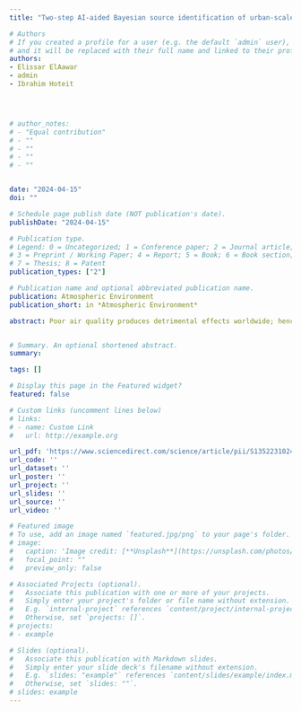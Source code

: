 ```yaml
---
title: "Two-step AI-aided Bayesian source identification of urban-scale pollution"

# Authors
# If you created a profile for a user (e.g. the default `admin` user), write the username (folder name) here 
# and it will be replaced with their full name and linked to their profile.
authors:
- Elissar ElAawar
- admin
- Ibrahim Hoteit




# author_notes:
# - "Equal contribution"
# - ""
# - ""
# - ""
# - ""


date: "2024-04-15"
doi: ""

# Schedule page publish date (NOT publication's date).
publishDate: "2024-04-15"

# Publication type.
# Legend: 0 = Uncategorized; 1 = Conference paper; 2 = Journal article;
# 3 = Preprint / Working Paper; 4 = Report; 5 = Book; 6 = Book section;
# 7 = Thesis; 8 = Patent
publication_types: ["2"]

# Publication name and optional abbreviated publication name.
publication: Atmospheric Environment
publication_short: in *Atmospheric Environment*

abstract: Poor air quality produces detrimental effects worldwide; hence, it is vital to thoroughly characterize air pollution sources and effectively address and mitigate such effects. Due to the complexity of the underlying physical processes, and uncertainties in the available observations, the air pollution source identification problem is typically cast within a Bayesian inversion framework. The latter incorporates prior knowledge and observations to characterize a release event through the posterior distribution of the source parameters. In this study, we rely on two-dimensional (2D) pollutant concentration distributions as observations, and adopt the Wasserstein (W2) distance to model the likelihood probability distribution for given emission parameters. Since the posterior distribution is estimated via random sampling that involves many forward model runs, the Bayesian framework can be computationally prohibitive for realistic urban air pollution problems that are driven by computationally demanding micro-scale flow simulations. Furthermore, computing the W2 distance is resource-intensive . In this context, we develop a computationally efficient Bayesian framework by following (i) a two-stage approach that reduces the cost of the Bayesian inversion, and (ii) an artificial intelligence (AI) approximation of the W2 distance. In the two-stage approach, a low-resolution dispersion model is run in the first stage to propose representative samples of emission parameters for final selection by the original high-resolution model in the second stage. In addition, we approximate the W2 distance using a deep neural network (DNN) to achieve an appreciable reduction in the computational cost with negligible loss in the inversion performance. We design numerical experiments to test the sensitivity of the inverse solution to the characteristics of the approximative model. The results indicate that pairing the two-stage approach with the DNN approximation of the W2 distance preserves the quality of the inverse solution, while achieving at least threefold reductions in the computational cost.


# Summary. An optional shortened abstract.
summary: 

tags: []

# Display this page in the Featured widget?
featured: false

# Custom links (uncomment lines below)
# links:
# - name: Custom Link
#   url: http://example.org

url_pdf: 'https://www.sciencedirect.com/science/article/pii/S1352231024000633'
url_code: ''
url_dataset: ''
url_poster: ''
url_project: ''
url_slides: ''
url_source: ''
url_video: ''

# Featured image
# To use, add an image named `featured.jpg/png` to your page's folder. 
# image:
#   caption: 'Image credit: [**Unsplash**](https://unsplash.com/photos/pLCdAaMFLTE)'
#   focal_point: ""
#   preview_only: false

# Associated Projects (optional).
#   Associate this publication with one or more of your projects.
#   Simply enter your project's folder or file name without extension.
#   E.g. `internal-project` references `content/project/internal-project/index.md`.
#   Otherwise, set `projects: []`.
# projects:
# - example

# Slides (optional).
#   Associate this publication with Markdown slides.
#   Simply enter your slide deck's filename without extension.
#   E.g. `slides: "example"` references `content/slides/example/index.md`.
#   Otherwise, set `slides: ""`.
# slides: example
---
```

<!-- 
{{% callout note %}}
Click the *Cite* button above to demo the feature to enable visitors to import publication metadata into their reference management software.
{{% /callout %}}

{{% callout note %}}
Create your slides in Markdown - click the *Slides* button to check out the example.
{{% /callout %}}

Supplementary material can be found [here](https://drive.google.com/file/d/17tGxceooVTT0JFkBsQjsh3h529U7yI1v/view?usp=sharing). -->
